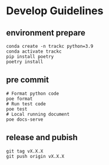 # Develop Guidelines
## environment prepare
```
conda create -n trackc python=3.9
conda activate trackc
pip install poetry
poetry install
```
## pre commit
```
# Format python code
poe format
# Run test code
poe test
# Local running document
poe docs-serve
```
## release and pubish
```
git tag vX.X.X
git push origin vX.X.X
```